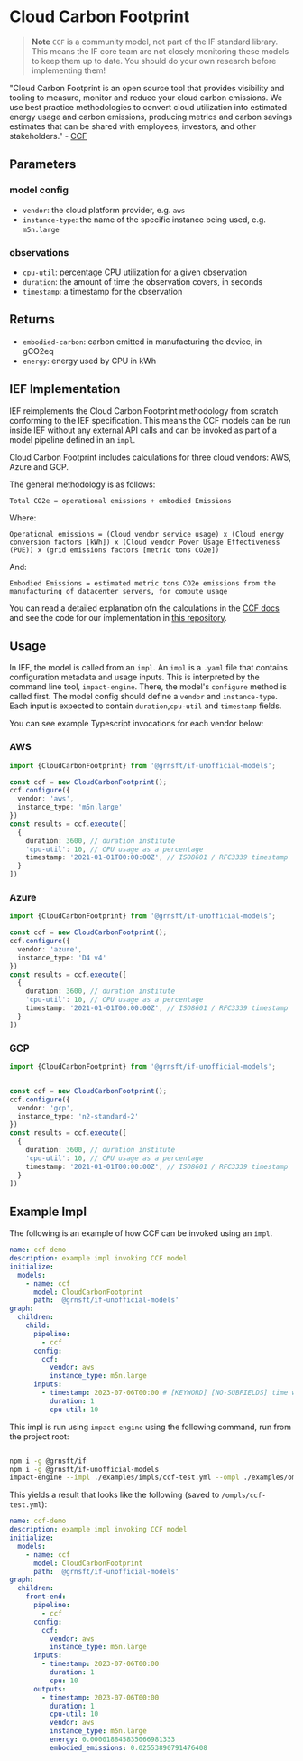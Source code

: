 # Cloud Carbon Footprint

> **Note**
> `CCF` is a community model, not part of the IF standard library. This means the IF core team are not closely monitoring these models to keep them up to date. You should do your own research before implementing them!

"Cloud Carbon Footprint is an open source tool that provides visibility and tooling to measure, monitor and reduce your cloud carbon emissions. We use best practice methodologies to convert cloud utilization into estimated energy usage and carbon emissions, producing metrics and carbon savings estimates that can be shared with employees, investors, and other stakeholders." - [CCF](https://www.cloudcarbonfootprint.org/)

## Parameters

### model config

- `vendor`: the cloud platform provider, e.g. `aws`
- `instance-type`: the name of the specific instance being used, e.g. `m5n.large`

### observations

- `cpu-util`: percentage CPU utilization for a given observation
- `duration`: the amount of time the observation covers, in seconds
- `timestamp`: a timestamp for the observation

## Returns

- `embodied-carbon`: carbon emitted in manufacturing the device, in gCO2eq
- `energy`: energy used by CPU in kWh


## IEF Implementation

IEF reimplements the Cloud Carbon Footprint methodology from scratch conforming to the IEF specification. This means the CCF models can be run inside IEF without any external API calls and can be invoked as part of a model pipeline defined in an `impl`.

Cloud Carbon Footprint includes calculations for three cloud vendors: AWS, Azure and GCP.

The general methodology is as follows:

`Total CO2e = operational emissions + embodied Emissions`

Where:

`Operational emissions = (Cloud vendor service usage) x (Cloud energy conversion factors [kWh]) x (Cloud vendor Power Usage Effectiveness (PUE)) x (grid emissions factors [metric tons CO2e])`

And:

`Embodied Emissions = estimated metric tons CO2e emissions from the manufacturing of datacenter servers, for compute usage`

You can read a detailed explanation ofn the calculations in the [CCF docs](https://www.cloudcarbonfootprint.org/docs/methodology/) and see the code for our implementation in [this repository](../../src/lib/ccf/).

## Usage

In IEF, the model is called from an `impl`. An `impl` is a `.yaml` file that contains configuration metadata and usage inputs. This is interpreted by the command line tool, `impact-engine`. There, the model's `configure` method is called first. The model config should define a `vendor` and `instance-type`. Each input is expected to contain `duration`,`cpu-util` and `timestamp` fields.

You can see example Typescript invocations for each vendor below:

### AWS

```typescript
import {CloudCarbonFootprint} from '@grnsft/if-unofficial-models';

const ccf = new CloudCarbonFootprint();
ccf.configure({
  vendor: 'aws',
  instance_type: 'm5n.large'
})
const results = ccf.execute([
  {
    duration: 3600, // duration institute
    'cpu-util': 10, // CPU usage as a percentage
    timestamp: '2021-01-01T00:00:00Z', // ISO8601 / RFC3339 timestamp
  }
])
```

### Azure

```typescript
import {CloudCarbonFootprint} from '@grnsft/if-unofficial-models';

const ccf = new CloudCarbonFootprint();
ccf.configure({
  vendor: 'azure',
  instance_type: 'D4 v4'
})
const results = ccf.execute([
  {
    duration: 3600, // duration institute
    'cpu-util': 10, // CPU usage as a percentage
    timestamp: '2021-01-01T00:00:00Z', // ISO8601 / RFC3339 timestamp
  }
])
```

### GCP

```typescript
import {CloudCarbonFootprint} from '@grnsft/if-unofficial-models';


const ccf = new CloudCarbonFootprint();
ccf.configure({
  vendor: 'gcp',
  instance_type: 'n2-standard-2'
})
const results = ccf.execute([
  {
    duration: 3600, // duration institute
    'cpu-util': 10, // CPU usage as a percentage
    timestamp: '2021-01-01T00:00:00Z', // ISO8601 / RFC3339 timestamp
  }
])
```

## Example Impl

The following is an example of how CCF can be invoked using an `impl`.

```yaml
name: ccf-demo
description: example impl invoking CCF model
initialize:
  models:
    - name: ccf
      model: CloudCarbonFootprint
      path: '@grnsft/if-unofficial-models'
graph:
  children:
    child:
      pipeline:
        - ccf
      config:
        ccf:
          vendor: aws
          instance_type: m5n.large
      inputs:
        - timestamp: 2023-07-06T00:00 # [KEYWORD] [NO-SUBFIELDS] time when measurement occurred
          duration: 1
          cpu-util: 10
```

This impl is run using `impact-engine` using the following command, run from the project root:

```sh

npm i -g @grnsft/if
npm i -g @grnsft/if-unofficial-models
impact-engine --impl ./examples/impls/ccf-test.yml --ompl ./examples/ompls/ccf-test.yml
```

This yields a result that looks like the following (saved to `/ompls/ccf-test.yml`):

```yaml
name: ccf-demo
description: example impl invoking CCF model
initialize:
  models:
    - name: ccf
      model: CloudCarbonFootprint
      path: '@grnsft/if-unofficial-models'
graph:
  children:
    front-end:
      pipeline:
        - ccf
      config:
        ccf:
          vendor: aws
          instance_type: m5n.large
      inputs:
        - timestamp: 2023-07-06T00:00
          duration: 1
          cpu: 10
      outputs:
        - timestamp: 2023-07-06T00:00
          duration: 1
          cpu-util: 10
          vendor: aws
          instance_type: m5n.large
          energy: 0.000018845835066981333
          embodied_emissions: 0.02553890791476408
```

